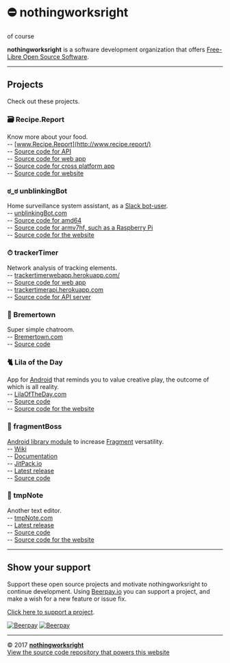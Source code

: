# ⛔️ nothingworksright  

of course  

__nothingworksright__ is a software development organization that offers [Free-Libre Open Source Software](https://github.com/nothingworksright).  

___

## Projects  

Check out these projects.  

### 🗃 Recipe.Report  

Know more about your food.  
-- [www.Recipe.Report](http://www.recipe.report/)  
-- [Source code for API](https://github.com/nothingworksright/recipereport_api)  
-- [Source code for web app](https://github.com/nothingworksright/recipereport_webapp)  
-- [Source code for cross platform app](https://github.com/nothingworksright/recipereport_xplat)  
-- [Source code for website](https://github.com/nothingworksright/recipereport_website)  

### ಠ_ಠ unblinkingBot  

Home surveillance system assistant, as a [Slack bot-user](https://api.slack.com/bot-users).  
-- [unblinkingBot.com](http://www.unblinkingbot.com)  
-- [Source code for amd64](https://github.com/nothingworksright/unblinkingbot)  
-- [Source code for armv7hf, such as a Raspberry Pi](https://github.com/nothingworksright/unblinkingbot_pi)  
-- [Source code for the website](https://github.com/nothingworksright/unblinkingbot_website)  

### ⏱ trackerTimer  

Network analysis of tracking elements.  
-- [trackertimerwebapp.herokuapp.com/](https://trackertimerwebapp.herokuapp.com/)  
-- [Source code for web app](https://github.com/nothingworksright/trackertimer_webapp)  
-- [trackertimerapi.herokuapp.com](https://trackertimerapi.herokuapp.com/)  
-- [Source code for API server](https://github.com/nothingworksright/trackertimer_api)  

### 💬 Bremertown  

Super simple chatroom.  
-- [Bremertown.com](http://www.bremertown.com/)  
-- [Source code](https://github.com/nothingworksright/bremertown_chatroom)  

### 🐈 Lila of the Day  

App for [Android](https://www.android.com/) that reminds you to value creative play, the outcome of which is all reality.  
-- [LilaOfTheDay.com](http://www.lilaoftheday.com)  
-- [Source code](https://github.com/nothingworksright/lilaoftheday_android)  
-- [Source code for the website](https://github.com/nothingworksright/lilaoftheday_website)

### 📱 fragmentBoss  

[Android library module](https://developer.android.com/studio/projects/android-library.html) to increase [Fragment](https://developer.android.com/guide/components/fragments.html) versatility.  
-- [Wiki](https://github.com/nothingworksright/fragmentboss/wiki)  
-- [Documentation](http://nothingworksright.com/fragmentBoss/)  
-- [JitPack.io](https://jitpack.io/#com.nothingworksright/fragmentBoss)  
-- [Latest release](https://github.com/nothingworksright/fragmentBoss/releases/latest)  
-- [Source code](https://github.com/nothingworksright/fragmentBoss)  

### 📓 tmpNote  

Another text editor.  
-- [tmpNote.com](http://tmpnote.com/)  
-- [Latest release](https://github.com/nothingworksright/tmpNote/releases/latest)  
-- [Source code](https://github.com/nothingworksright/tmpNote)  
-- [Source code for the website](https://github.com/nothingworksright/tmpnote_website)  

___

## Show your support  

Support these open source projects and motivate nothingworksright to continue development. Using [Beerpay.io](https://beerpay.io/nothingworksright) you can support a project, and make a wish for a new feature or issue fix.  

[Click here to support a project](https://beerpay.io/nothingworksright).  

[![Beerpay](https://beerpay.io/nothingworksright/nothingworksright.github.io/badge.svg?style=beer-square)](https://beerpay.io/nothingworksright/nothingworksright.github.io)  [![Beerpay](https://beerpay.io/nothingworksright/nothingworksright.github.io/make-wish.svg?style=flat-square)](https://beerpay.io/nothingworksright/nothingworksright.github.io?focus=wish)  

___

&copy; 2017 [__nothingworksright__](https://github.com/nothingworksright)  
[View the source code repository that powers this website](https://github.com/nothingworksright/nothingworksright.github.io)  